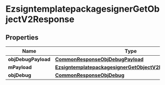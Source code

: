 
# EzsigntemplatepackagesignerGetObjectV2Response

## Properties
Name | Type | Description | Notes
------------ | ------------- | ------------- | -------------
**objDebugPayload** | [**CommonResponseObjDebugPayload**](CommonResponseObjDebugPayload.md) |  | 
**mPayload** | [**EzsigntemplatepackagesignerGetObjectV2ResponseMPayload**](EzsigntemplatepackagesignerGetObjectV2ResponseMPayload.md) |  | 
**objDebug** | [**CommonResponseObjDebug**](CommonResponseObjDebug.md) |  |  [optional]



